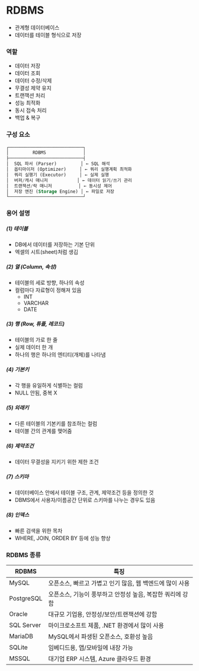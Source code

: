 # RDBMS
- 관계형 데이터베이스
- 데이터를 테이블 형식으로 저장
### 역할
- 데이터 저장
- 데이터 조회
- 데이터 수정/삭제
- 무결성 제약 유지
- 트랜잭션 처리
- 성능 최적화
- 동시 접속 처리
- 백업 & 복구
### 구성 요소
```SQL
┌────────────────────────────┐
│         RDBMS              │
├────────────────────────────┤
│  SQL 파서 (Parser)         │ ← SQL 해석
│  옵티마이저 (Optimizer)     │ ← 쿼리 실행계획 최적화
│  쿼리 실행기 (Executor)     │ ← 실제 실행
│  버퍼/캐시 매니저           │ ← 데이터 읽기/쓰기 관리
│  트랜잭션/락 매니저          │ ← 동시성 제어
│  저장 엔진 (Storage Engine) │ ← 파일로 저장
└────────────────────────────┘

```
### 용어 설명
##### (1) 테이블
- DB에서 데이터를 저장하는 기본 단위
- 엑셀의 시트(sheet)처럼 생김
##### (2) 열 (Column, 속성)
- 테이블의 세로 방향, 하나의 속성
- 컬럼마다 자료형이 정해져 있음
    - INT
    - VARCHAR
    - DATE
##### (3) 행 (Row, 튜플, 레코드)
- 테이블의 가로 한 줄
- 실제 데이터 한 개
- 하나의 행은 하나의 엔티티(개체)를 나타냄
##### (4) 기본키
- 각 행을 유일하게 식별하는 컬럼
- NULL 안됨, 중복 X
##### (5) 외래키
- 다른 테이블의 기본키를 참조하는 컬럼
- 테이블 간의 관계를 맺어줌
##### (6) 제약조건
- 데이터 무결성을 지키기 위한 제한 조건
##### (7) 스키마
- 데이터베이스 안에서 테이블 구조, 관계, 제약조건 등을 정의한 것
- DBMS에서 사용자/이름공간 단위로 스키마를 나누는 경우도 있음
##### (8) 인덱스
- 빠른 검색을 위한 목차
- WHERE, JOIN, ORDER BY 등에 성능 향상
### RDBMS 종류
|RDBMS|특징|
|--|--|
|MySQL|오픈소스, 빠르고 가볍고 인기 많음, 웹 백엔드에 많이 사용|
|PostgreSQL|오픈소스, 기능이 풍부하고 안정성 높음, 복잡한 쿼리에 강함|
|Oracle| 대규모 기업용, 안정성/보안/트랜잭션에 강함|
|SQL Server| 마이크로소프트 제품, .NET 환경에서 많이 사용|
|MariaDB|MySQL에서 파생된 오픈소스, 호환성 높음|
|SQLite|임베디드용, 앱/모바일에 내장 가능|
|MSSQL|대기업 ERP 시스템, Azure 클라우드 환경|

